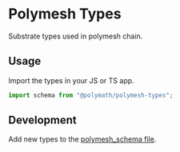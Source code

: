 # Polymesh Types

Substrate types used in polymesh chain.


## Usage

Import the types in your JS or TS app.

```ts
import schema from "@polymath/polymesh-types";
```

## Development

Add new types to the [polymesh_schema file](./polymesh_schema.json).
